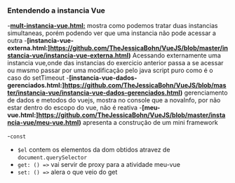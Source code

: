 ### Entendendo a instancia Vue
-**[mult-instancia-vue.html:](https://github.com/TheJessicaBohn/VueJS/blob/master/instancia-vue/mult-instancia-vue.html)** mostra como podemos tratar duas instancias simultaneas, porém podendo ver que uma instancia não pode acessar a outra
-**[instancia-vue-externa.html:]https://github.com/TheJessicaBohn/VueJS/blob/master/instancia-vue/instancia-vue-externa.html)** Acessando externamente uma instancia vue,onde das instancias do exercicio anterior passa a se acessar ou mwsmo passar por uma modificação pelo java script puro como é o caso do setTimeout
-**[instancia-vue-dados-gerenciados.html:]https://github.com/TheJessicaBohn/VueJS/blob/master/instancia-vue/instancia-vue-dados-gerenciados.html)** gerenciamento de dados e metodos do vuejs, mostra no console que a novaInfo, por não estar dentro do escopo do vue, não é reativa
-**[meu-vue.html:]https://github.com/TheJessicaBohn/VueJS/blob/master/instancia-vue/meu-vue.html)** apresenta a construção de um mini framework

-`const`  
- `$el` contem os elementos da dom obtidos atravez de `document.querySelector`
- `get: () =>` vai servir de proxy para a atividade meu-vue
- `set: () =>` alera o que veio do get